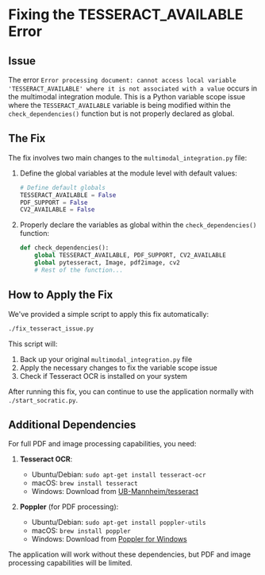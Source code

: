 # Fixing the TESSERACT_AVAILABLE Error

## Issue

The error `Error processing document: cannot access local variable 'TESSERACT_AVAILABLE' where it is not associated with a value` occurs in the multimodal integration module. This is a Python variable scope issue where the `TESSERACT_AVAILABLE` variable is being modified within the `check_dependencies()` function but is not properly declared as global.

## The Fix

The fix involves two main changes to the `multimodal_integration.py` file:

1. Define the global variables at the module level with default values:
   ```python
   # Define default globals
   TESSERACT_AVAILABLE = False
   PDF_SUPPORT = False
   CV2_AVAILABLE = False
   ```

2. Properly declare the variables as global within the `check_dependencies()` function:
   ```python
   def check_dependencies():
       global TESSERACT_AVAILABLE, PDF_SUPPORT, CV2_AVAILABLE
       global pytesseract, Image, pdf2image, cv2
       # Rest of the function...
   ```

## How to Apply the Fix

We've provided a simple script to apply this fix automatically:

```bash
./fix_tesseract_issue.py
```

This script will:
1. Back up your original `multimodal_integration.py` file
2. Apply the necessary changes to fix the variable scope issue
3. Check if Tesseract OCR is installed on your system

After running this fix, you can continue to use the application normally with `./start_socratic.py`.

## Additional Dependencies

For full PDF and image processing capabilities, you need:

1. **Tesseract OCR**:
   - Ubuntu/Debian: `sudo apt-get install tesseract-ocr`
   - macOS: `brew install tesseract`
   - Windows: Download from [UB-Mannheim/tesseract](https://github.com/UB-Mannheim/tesseract/wiki)

2. **Poppler** (for PDF processing):
   - Ubuntu/Debian: `sudo apt-get install poppler-utils`
   - macOS: `brew install poppler`
   - Windows: Download from [Poppler for Windows](https://blog.alivate.com.au/poppler-windows/)

The application will work without these dependencies, but PDF and image processing capabilities will be limited.
